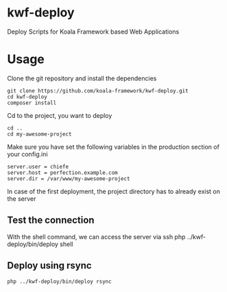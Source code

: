 # kwf-deploy
Deploy Scripts for Koala Framework based Web Applications
# Usage
Clone the git repository and install the dependencies

    git clone https://github.com/koala-framework/kwf-deploy.git
    cd kwf-deploy
    composer install

Cd to the project, you want to deploy

    cd ..
    cd my-awesome-project

Make sure you have set the following variables in the production section of your config.ini

    server.user = chiefe
    server.host = perfection.example.com
    server.dir = /var/www/my-awesome-project

In case of the first deployment, the project directory has to already exist on the server

## Test the connection
With the shell command, we can access the server via ssh
    php ../kwf-deploy/bin/deploy shell

## Deploy using rsync
    php ../kwf-deploy/bin/deploy rsync
